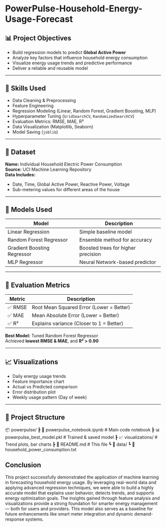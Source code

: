 # PowerPulse-Household-Energy-Usage-Forecast



## 📊 Project Objectives
- Build regression models to predict **Global Active Power**
- Analyze key factors that influence household energy consumption
- Visualize energy usage trends and predictive performance
- Deliver a reliable and reusable model

---

## 🧠 Skills Used
- Data Cleaning & Preprocessing
- Feature Engineering
- Regression Modeling (Linear, Random Forest, Gradient Boosting, MLP)
- Hyperparameter Tuning (`GridSearchCV`, `RandomizedSearchCV`)
- Evaluation Metrics: RMSE, MAE, R²
- Data Visualization (Matplotlib, Seaborn)
- Model Saving (`joblib`)

---

## 🧾 Dataset
**Name:** Individual Household Electric Power Consumption  
**Source:** UCI Machine Learning Repository  
**Data Includes:**  
- Date, Time, Global Active Power, Reactive Power, Voltage  
- Sub-metering values for different areas of the house

---

## 🧪 Models Used
| Model                 | Description                     |
|----------------------|---------------------------------|
| Linear Regression     | Simple baseline model           |
| Random Forest Regressor | Ensemble method for accuracy     |
| Gradient Boosting Regressor | Boosted trees for higher precision |
| MLP Regressor         | Neural Network-based predictor  |

---

## 🧪 Evaluation Metrics
| Metric | Description |
|--------|-------------|
| ✅ RMSE | Root Mean Squared Error (Lower = Better) |
| ✅ MAE  | Mean Absolute Error (Lower = Better) |
| ✅ R²   | Explains variance (Closer to 1 = Better) |

**Best Model:** Tuned Random Forest Regressor  
Achieved **lowest RMSE & MAE**, and **R² > 0.90**

---

## 📈 Visualizations
- Daily energy usage trends
- Feature importance chart
- Actual vs Predicted comparison
- Error distribution plot
- Weekly usage pattern (Day of week)

---

## 📁 Project Structure

📦 powerpulse/
┣ 📜 powerpulse_notebook.ipynb # Main code notebook
┣ 📊 powerpulse_best_model.pkl # Trained & saved model
┣ 📈 visualizations/ # Trend plots, bar charts
┣ 📄 README.md # This file
┗ 📂 data/
┗ 📄 household_power_consumption.txt

## Conclusion
This project successfully demonstrated the application of machine learning in forecasting household energy usage. By leveraging real-world data and applying advanced regression techniques, we were able to build a highly accurate model that explains user behavior, detects trends, and supports energy optimization goals. The insights gained through feature analysis and visualizations provide a strong foundation for smarter energy management — both for users and providers. This model also serves as a baseline for future enhancements like smart meter integration and dynamic demand-response systems.
